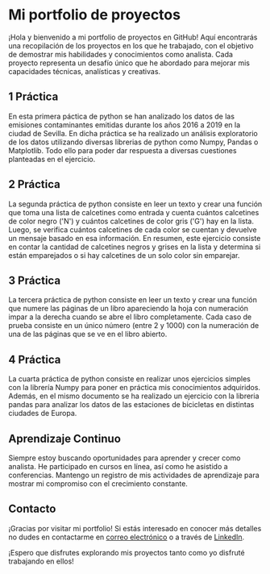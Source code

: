 # Mi portfolio de proyectos

¡Hola y bienvenido a mi portfolio de proyectos en GitHub! Aquí encontrarás una recopilación de los proyectos en los que he trabajado, con el objetivo de demostrar mis habilidades y conocimientos como analista. Cada proyecto representa un desafío único que he abordado para mejorar mis capacidades técnicas, analísticas y creativas.

## 1 Práctica 

En esta primera páctica de python se han analizado los datos de las emisiones contaminantes emitidas durante los años 2016 a 2019 en la ciudad de Sevilla. En dicha práctica se ha realizado un análisis
exploratorio de los datos utilizando diversas librerias de python como Numpy, Pandas o Matplotlib. Todo ello para poder dar respuesta a diversas cuestiones planteadas en el ejercicio.

## 2 Práctica 

La segunda práctica de python consiste en leer un texto y crear una función que toma una lista de calcetines como entrada y cuenta cuántos calcetines de color negro ('N') y cuántos calcetines de color gris ('G') hay en la lista. Luego, se verifica cuántos calcetines de cada color se cuentan y devuelve un mensaje basado en esa información. En resumen, este ejercicio consiste en contar la cantidad de calcetines negros y grises en la lista y determina si están emparejados o si hay calcetines de un solo color sin emparejar.

## 3 Práctica 

La tercera práctica de python consiste en leer un texto y crear una función que numere las páginas de un libro apareciendo la hoja con numeración impar a la derecha cuando se abre el libro completamente.
Cada caso de prueba consiste en un único número (entre 2 y 1000) con la numeración de una de las páginas que se ve en el libro abierto.

## 4 Práctica

La cuarta práctica de python consiste en realizar unos ejercicios simples con la librería Numpy para poner en práctica mis conocimientos adquiridos. Además, en el mismo documento se ha realizado un ejercicio
con la libreria pandas para analizar los datos de las estaciones de bicicletas en distintas ciudades de Europa. 

## Aprendizaje Continuo

Siempre estoy buscando oportunidades para aprender y crecer como analista. He participado en cursos en línea, así como he asistido a conferencias. Mantengo un registro de mis actividades de aprendizaje para mostrar mi compromiso con el crecimiento constante.

## Contacto

¡Gracias por visitar mi portfolio! Si estás interesado en conocer más detalles no dudes en contactarme en [correo electrónico](luciasanchezsanchez99@gmail.com) o a través de [LinkedIn](https://www.linkedin.com/in/lucia-sanchez-sanchez-893408254/).

¡Espero que disfrutes explorando mis proyectos tanto como yo disfruté trabajando en ellos!
